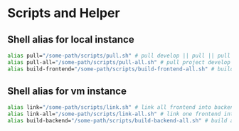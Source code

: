 # Scripts and Helper

## Shell alias for local instance

```bash
alias pull="/some-path/scripts/pull.sh" # pull develop || pull || pull master
alias pull-all="/some-path/scripts/pull-all.sh" # pull project develop || pull project || pull project master
alias build-frontend="/some-path/scripts/build-frontend-all.sh" # build all frontends with npm install
```

## Shell alias for vm instance

```bash
alias link="/some-path/scripts/link.sh" # link all frontend into backend: link projectName [optional-directory]
alias link-all="/some-path/scripts/link-all.sh" # link one frontend into backend: link [optional-directory]
alias build-backend="/some-path/scripts/build-backend-all.sh" # build all backends with ant dev-clean
```
